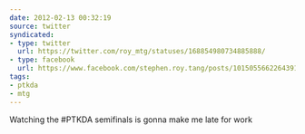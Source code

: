 ```yaml
---
date: 2012-02-13 00:32:19
source: twitter
syndicated:
- type: twitter
  url: https://twitter.com/roy_mtg/statuses/168854980734885888/
- type: facebook
  url: https://www.facebook.com/stephen.roy.tang/posts/10150556622643912
tags:
- ptkda
- mtg
---
```


Watching the #PTKDA semifinals is gonna make me late for work